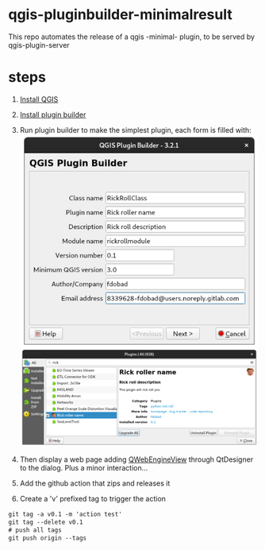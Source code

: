 # qgis-pluginbuilder-minimalresult

This repo automates the release of a qgis -minimal- plugin, to be served by qgis-plugin-server

# steps
1. [Install QGIS](https://qgis.org/en/site/forusers/download.html)

2. [Install plugin builder](https://plugins.qgis.org/plugins/pluginbuilder3)

3. Run plugin builder to make the simplest plugin, each form is filled with:
![builder-form](img/plugin_builder_form.png)
![manager-view](img/manage_and_install_plugins.png)
  
4. Then display a web page adding [QWebEngineView](https://www.riverbankcomputing.com/static/Docs/PyQt5/api/qtwebenginewidgets/qwebengineview.html?highlight=qweb#QWebEngineView) through QtDesigner to the dialog. Plus a minor interaction...

6. Add the github action that zips and releases it

7. Create a 'v' prefixed tag to trigger the action
```
git tag -a v0.1 -m 'action test'
git tag --delete v0.1
# push all tags
git push origin --tags
```

